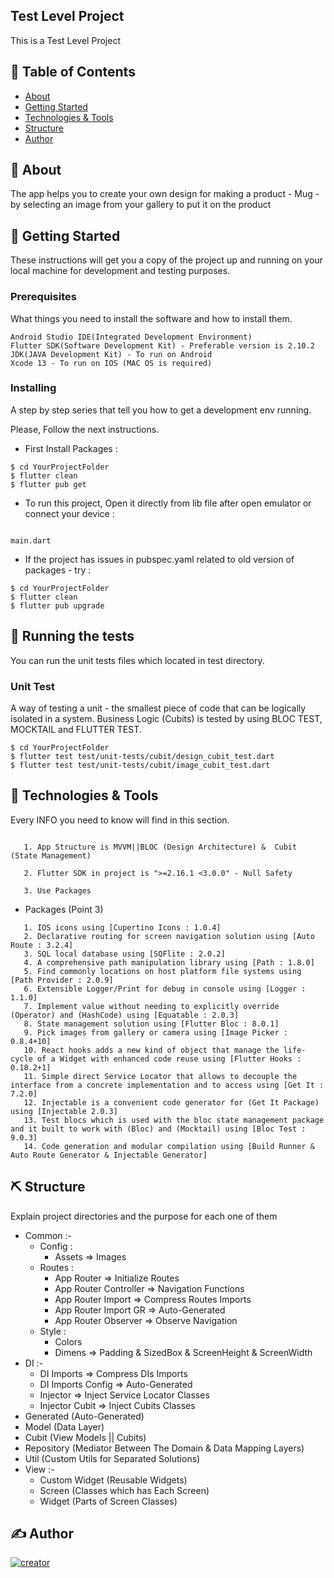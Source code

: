 ## Test Level Project
This is a Test Level Project


## 📝 Table of Contents
- [About](#about)
- [Getting Started](#getting_started)
- [Technologies & Tools](#tools)
- [Structure](#structure)
- [Author](#author)

## 🧐 About <a name = "about"></a>
The app helps you to create your own design for making a product - Mug - by selecting an image from your gallery to put it on the product

## 🏁 Getting Started <a name = "getting_started"></a>
These instructions will get you a copy of the project up and running on your local machine for development and testing purposes.

### Prerequisites
What things you need to install the software and how to install them.

```
Android Studio IDE(Integrated Development Environment)
Flutter SDK(Software Development Kit) - Preferable version is 2.10.2
JDK(JAVA Development Kit) - To run on Android
Xcode 13 - To run on IOS (MAC OS is required)

```

### Installing
A step by step series that tell you how to get a development env running.

Please, Follow the next instructions.

* First Install Packages :
```
$ cd YourProjectFolder
$ flutter clean
$ flutter pub get

```

* To run this project, Open it directly from lib file after open emulator or connect your device :
```

main.dart

```

* If the project has issues in pubspec.yaml related to old version of packages - try :

```
$ cd YourProjectFolder
$ flutter clean
$ flutter pub upgrade

```

## 🔧 Running the tests <a name = "tests"></a>
You can run the unit tests files which located in test directory.

### Unit Test
A way of testing a unit - the smallest piece of code that can be logically isolated in a system. Business Logic (Cubits) is tested by using BLOC TEST, MOCKTAIL and FLUTTER TEST.


```
$ cd YourProjectFolder
$ flutter test test/unit-tests/cubit/design_cubit_test.dart
$ flutter test test/unit-tests/cubit/image_cubit_test.dart

```

## 🚀 Technologies & Tools <a name="tools"></a>
Every INFO you need to know will find in this section.

```

   1. App Structure is MVVM||BLOC (Design Architecture) &  Cubit (State Management)

   2. Flutter SDK in project is ">=2.16.1 <3.0.0" - Null Safety

   3. Use Packages

```

- Packages (Point 3)

```
   1. IOS icons using [Cupertino Icons : 1.0.4]
   2. Declarative routing for screen navigation solution using [Auto Route : 3.2.4]
   3. SQL local database using [SQFlite : 2.0.2]
   4. A comprehensive path manipulation library using [Path : 1.8.0]
   5. Find commonly locations on host platform file systems using [Path Provider : 2.0.9]
   6. Extensible Logger/Print for debug in console using [Logger : 1.1.0]
   7. Implement value without needing to explicitly override (Operator) and (HashCode) using [Equatable : 2.0.3]
   8. State management solution using [Flutter Bloc : 8.0.1]
   9. Pick images from gallery or camera using [Image Picker : 0.8.4+10]
   10. React hooks adds a new kind of object that manage the life-cycle of a Widget with enhanced code reuse using [Flutter Hooks : 0.18.2+1]
   11. Simple direct Service Locator that allows to decouple the interface from a concrete implementation and to access using [Get It : 7.2.0]
   12. Injectable is a convenient code generator for (Get It Package) using [Injectable 2.0.3]
   13. Test blocs which is used with the bloc state management package and it built to work with (Bloc) and (Mocktail) using [Bloc Test : 9.0.3]
   14. Code generation and modular compilation using [Build Runner & Auto Route Generator & Injectable Generator]

```

## ⛏ Structure <a name = "structure"></a>
Explain project directories and the purpose for each one of them

* Common :-
    - Config :
        - Assets => Images
    - Routes :
        - App Router => Initialize Routes
        - App Router Controller => Navigation Functions
        - App Router Import => Compress Routes Imports
        - App Router Import GR => Auto-Generated
        - App Router Observer => Observe Navigation
    - Style :
        - Colors
        - Dimens => Padding & SizedBox & ScreenHeight & ScreenWidth
* DI :-
    - DI Imports => Compress DIs Imports
    - DI Imports Config => Auto-Generated
    - Injector => Inject Service Locator Classes
    - Injector Cubit => Inject Cubits Classes
* Generated (Auto-Generated)
* Model (Data Layer)
* Cubit (View Models || Cubits)
* Repository (Mediator Between The Domain & Data Mapping Layers)
* Util (Custom Utils for Separated Solutions)
* View :-
    - Custom Widget (Reusable Widgets)
    - Screen (Classes which has Each Screen)
    - Widget (Parts of Screen Classes)

## ✍ Author <a name = "author"></a>
[![creator](https://img.shields.io/badge/Creator-Mahmoud%20El%20Shenawy-blue)](https://www.linkedin.com/in/dev-mahmoud-elshenawy/)